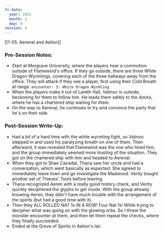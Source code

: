 ```yaml
---
fc-date:
  year: 1051
  month: 2
  day: 8
session: 4
---
```

[[1-05. Aerenal and Aelion]]

### Pre-Session Notes:
* Start at Morgrave University, where the players hear a commotion outside of Flamewind's office. If they go outside, there are three White Dragon Wyrmlings, covering each of the three hallways away from the office. They will attack if they see a player, first using their Cold Breath at range.
`encounter: 3: White Dragon Wyrmling`
* When the players make it out of Lareth Hall, Valmoc is outside, beckoning for them to follow him. He leads them safely to the docks, where he has a chartered ship waiting for them.
* On the way to Aerenal, he continues to try and convince the party that he's on their side.

### Post-Session Write-Up:

* Had a bit of a hard time with the white wyrmling fight, so Valmoc stepped in and used his paralyzing breath on one of them. Then afterward, it was revealed that Flamewind was the one who hired him, and the group immediately seemed more trusting of the situation. They got on the chartered ship with him and headed to Aerenal.
* When they got to Shae Cairadal, Thana saw her uncle and had a conversation, which went basically as expected. She agreed to immediately leave town and go investigate the Madwood. Verity bought another set of Thieves' Tools before leaving.
* Thana recognized Aeren with a really good history check, and Verity quickly deciphered the glyphs to get inside. With the group already knowing Aeren, they didn't have much trouble with the arrangement of the spirits (but had a good time with it).
* Then they ALL ROLLED NAT 1s IN A ROW! Four Nat 1s! While trying to decipher what was going on with the glowing orbs. So I threw the monster encounter at them, and then let them repeat the checks, where they finally succeeded.
* Ended at the Grove of Spirits in Aelion's lair.

